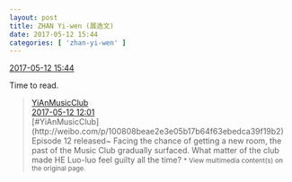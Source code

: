 ```yaml
---
layout: post
title: ZHAN Yi-wen (展逸文)
date: 2017-05-12 15:44
categories: [ 'zhan-yi-wen' ]
---
```


<div class="weibo-info">
  <a href="http://weibo.com/6108090526/F2LTJCjNn">2017-05-12 15:44</a>
</div>

Time to read.

<!-- more -->

> <div class="weibo-post-name">
>   <a href="http://weibo.com/u/6094546964">YiAnMusicClub</a>
> </div>
> <div class="weibo-info">
>   <a href="http://weibo.com/6094546964/F2Kr7sKDg">2017-05-12 12:01</a>
> </div>
> [#YiAnMusicClub](http://weibo.com/p/100808beae2e3e05b17b64f63ebedca39f19b2) Episode 12 released~ Facing the chance of getting a new room, the past of the Music Club gradually surfaced. What matter of the club made HE Luo-luo feel guilty all the time?  
> <small>* View multimedia content(s) on the original page.</small>
